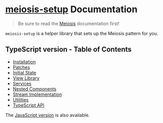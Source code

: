 # [meiosis-setup](https://meiosis.js.org/setup) Documentation

> Be sure to read the [Meiosis](toc.html) documentation first!

`meiosis-setup` is a helper library that sets up the Meiosis pattern for you.

## TypeScript version - Table of Contents

- [Installation](setup-ts-installation.html)
- [Patches](setup-ts-patches.html)
- [Initial State](setup-ts-initial-state.html)
- [View Library](setup-ts-view-library.html)
- [Services](setup-ts-services.html)
- [Nested Components](setup-ts-nested-components.html)
- [Stream Implementation](setup-ts-stream-implementation.html)
- [Utilities](setup-ts-utilities.html)
- [TypeScript API](ts-docs/modules/types.html)

The [JavaScript version](setup-js-toc.html) is also available.

